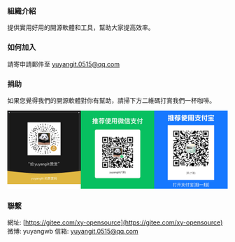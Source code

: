 ### 組織介紹
提供實用好用的開源軟體和工具，幫助大家提高效率。

### 如何加入
請寄申請郵件至 yuyangit.0515@qq.com

### 捐助
如果您覺得我們的開源軟體對你有幫助，請掃下方二維碼打賞我們一杯咖啡。

![Pay-Total](./images/Pay-Total.png)

### 聯繫

網址: [https://gitee.com/xy-opensource](https://gitee.com/xy-opensource)
微博: yuyangwb
信箱: yuyangit.0515@qq.com